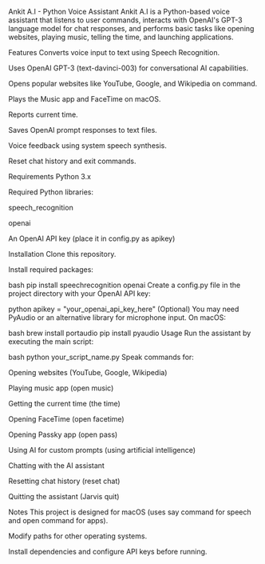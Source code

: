 Ankit A.I - Python Voice Assistant
Ankit A.I is a Python-based voice assistant that listens to user commands, interacts with OpenAI's GPT-3 language model for chat responses, and performs basic tasks like opening websites, playing music, telling the time, and launching applications.

Features
Converts voice input to text using Speech Recognition.

Uses OpenAI GPT-3 (text-davinci-003) for conversational AI capabilities.

Opens popular websites like YouTube, Google, and Wikipedia on command.

Plays the Music app and FaceTime on macOS.

Reports current time.

Saves OpenAI prompt responses to text files.

Voice feedback using system speech synthesis.

Reset chat history and exit commands.

Requirements
Python 3.x

Required Python libraries:

speech_recognition

openai

An OpenAI API key (place it in config.py as apikey)

Installation
Clone this repository.

Install required packages:

bash
pip install speechrecognition openai
Create a config.py file in the project directory with your OpenAI API key:

python
apikey = "your_openai_api_key_here"
(Optional) You may need PyAudio or an alternative library for microphone input. On macOS:

bash
brew install portaudio
pip install pyaudio
Usage
Run the assistant by executing the main script:

bash
python your_script_name.py
Speak commands for:

Opening websites (YouTube, Google, Wikipedia)

Playing music app (open music)

Getting the current time (the time)

Opening FaceTime (open facetime)

Opening Passky app (open pass)

Using AI for custom prompts (using artificial intelligence)

Chatting with the AI assistant

Resetting chat history (reset chat)

Quitting the assistant (Jarvis quit)


Notes
This project is designed for macOS (uses say command for speech and open command for apps).

Modify paths for other operating systems.

Install dependencies and configure API keys before running.

